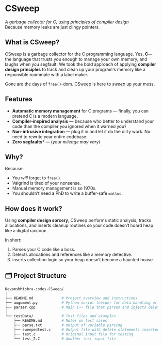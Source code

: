 # CSweep  
*A garbage collector for C, using principles of compiler design*  
Because memory leaks are just clingy pointers.

## What is CSweep?

CSweep is a garbage collector for the C programming language. Yes, **C**—the language that trusts you enough to manage your own memory, and laughs when you segfault. We took the bold approach of applying **compiler design principles** to track and clean up your program's memory like a responsible roommate with a label maker.

Gone are the days of `free()`-dom. CSweep is here to *sweep* up your mess.

## Features

- **Automatic memory management** for C programs — finally, you can pretend C is a modern language.
- **Compiler-inspired analysis** — because who better to understand your code than the compiler you ignored when it warned you?
- **Non-intrusive integration** — plug it in and let it do the dirty work. No need to rewrite your entire codebase.
- **Zero segfaults*** — (*your mileage may vary*)

## Why?

Because:
- You *will* forget to `free()`.
- Valgrind is tired of your nonsense.
- Manual memory management is so 1970s.
- You shouldn’t need a PhD to write a buffer-safe `malloc`.

## How does it work?

Using **compiler design sorcery**, CSweep performs static analysis, tracks allocations, and inserts cleanup routines so your code doesn’t hoard heap like a digital raccoon.

In short:
1. Parses your C code like a boss.
2. Detects allocations and references like a memory detective.
3. Inserts collection logic so your heap doesn’t become a haunted house.

## 🗂️ Project Structure

```bash
DevanshMishra-codes-CSweep/
│
├── README.md             # Project overview and instructions
├── augument.py           # Python script (helper for data handling or preprocessing)
├── parser.cpp            # Main C++ file that parses and injects delete statements
│
└── testData/             # Test files and examples
    ├── README.md         # Notes on test cases
    ├── parse.txt         # Output of variable parsing
    ├── sweepedtest.c     # Output file with delete statements inserted
    ├── test.c            # Original input file for testing
    └── test_2.C          # Another test input file
